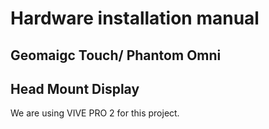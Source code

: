 # Hardware installation manual

## Geomaigc Touch/ Phantom Omni




## Head Mount Display
We are using VIVE PRO 2 for this project.


